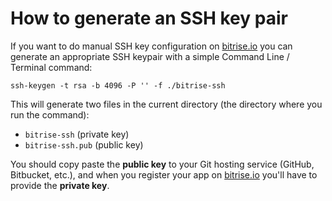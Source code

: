 # How to generate an SSH key pair

If you want to do manual SSH key configuration on [bitrise.io](https://www.bitrise.io) you can generate an appropriate SSH keypair with a simple Command Line / Terminal command:

```text
ssh-keygen -t rsa -b 4096 -P '' -f ./bitrise-ssh
```

This will generate two files in the current directory \(the directory where you run the command\):

* `bitrise-ssh` \(private key\)
* `bitrise-ssh.pub` \(public key\)

You should copy paste the **public key** to your Git hosting service \(GitHub, Bitbucket, etc.\), and when you register your app on [bitrise.io](https://www.bitrise.io) you'll have to provide the **private key**.

